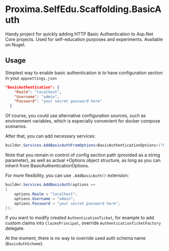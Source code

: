 # Proxima.SelfEdu.Scaffolding.BasicAuth
Handy project for quickly adding HTTP Basic Authentication to Asp.Net Core projects. Used for self-education purposes and experiments. Available on Nuget.

## Usage

Simplest way to enable basic authentication is to have configuration section in your `appsettings.json`

```json
"BasicAuthentication": {
    "Realm": "localhost",
    "Username": "admin",
    "Password": "your secret password here"
  }
```

Of course, you could use alternative configuration sources, such as environment variables,
which is especially convenient for docker compose scenarios. 

After that, you can add necessary services:

```csharp
builder.Services.AddBasicAuthFromOptions<BasicAuthenticationOptions>("BasicAuthentication");
```

Note that you remain in control of config section path (provided as a string parameter), as well as 
actual *Options object structure, as long as you can inherit from BasicAuthenticationOptions.

For more flexibility, you can use `.AddBasicAuth()` extension:

```csharp
builder.Services.AddBasicAuth(options =>
{
    options.Realm = "localhost";
    options.Username = "admin";
    options.Password = "your secret password here";
});
```

If you want to modify created `AuthenticationTicket`, for example to add custom claims into `ClaimsPrincipal`,
override `AuthenticationTicketFactory` delegate.

At the moment, there is no way to override used auth schema name (`BasicAuthScheme`).